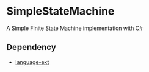 # SimpleStateMachine

A Simple Finite State Machine implementation with C#

## Dependency

- [language-ext](https://github.com/louthy/language-ext)
